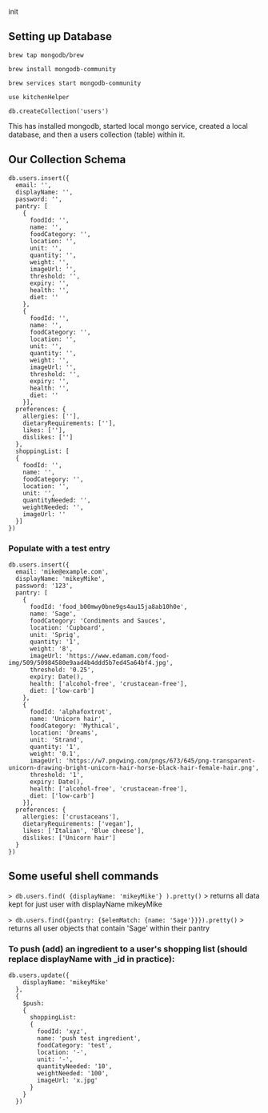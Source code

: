 init


## Setting up Database

`brew tap mongodb/brew`

`brew install mongodb-community`

`brew services start mongodb-community`

`use kitchenHelper`

`db.createCollection('users')`

This has installed mongodb, started local mongo service, created a local
database, and then a users collection (table) within it.


## Our Collection Schema
```
db.users.insert({
  email: '',
  displayName: '',
  password: '',  
  pantry: [
    {
      foodId: '',
      name: '',
      foodCategory: '',
      location: '',
      unit: '',
      quantity: '',
      weight: '',
      imageUrl: '',
      threshold: '',
      expiry: '',
      health: '',
      diet: ''
    },
    {
      foodId: '',
      name: '',
      foodCategory: '',
      location: '',
      unit: '',
      quantity: '',
      weight: '',
      imageUrl: '',
      threshold: '',
      expiry: '',
      health: '',
      diet: ''
    }],
  preferences: {
    allergies: [''],
    dietaryRequirements: [''],
    likes: [''],
    dislikes: ['']
  },
  shoppingList: [
  {
    foodId: '',
    name: '',
    foodCategory: '',
    location: '',
    unit: '',
    quantityNeeded: '',
    weightNeeded: '',
    imageUrl: ''
  }]
})

```

### Populate with a test entry

```
db.users.insert({
  email: 'mike@example.com',
  displayName: 'mikeyMike',
  password: '123',  
  pantry: [
    {
      foodId: 'food_b00mwy0bne9gs4au15ja8ab10h0e',
      name: 'Sage',
      foodCategory: 'Condiments and Sauces',
      location: 'Cupboard',
      unit: 'Sprig',
      quantity: '1',
      weight: '8',
      imageUrl: 'https://www.edamam.com/food-img/509/50984580e9aad4b4ddd5b7ed45a64bf4.jpg',
      threshold: '0.25',
      expiry: Date(),
      health: ['alcohol-free', 'crustacean-free'],
      diet: ['low-carb']
    },
    {
      foodId: 'alphafoxtrot',
      name: 'Unicorn hair',
      foodCategory: 'Mythical',
      location: 'Dreams',
      unit: 'Strand',
      quantity: '1',
      weight: '0.1',
      imageUrl: 'https://w7.pngwing.com/pngs/673/645/png-transparent-unicorn-drawing-bright-unicorn-hair-horse-black-hair-female-hair.png',
      threshold: '1',
      expiry: Date(),
      health: ['alcohol-free', 'crustacean-free'],
      diet: ['low-carb']
    }],
  preferences: {
    allergies: ['crustaceans'],
    dietaryRequirements: ['vegan'],
    likes: ['Italian', 'Blue cheese'],
    dislikes: ['Unicorn hair']
  }
})
```

## Some useful shell commands

``> db.users.find( {displayName: 'mikeyMike'} ).pretty()`` > returns all data kept for just user with displayName mikeyMike

``> db.users.find({pantry: {$elemMatch: {name: 'Sage'}}}).pretty()`` > returns all user objects that contain 'Sage' within their pantry

### To push (add) an ingredient to a user's shopping list (should replace displayName with _id in practice):
```
db.users.update({
    displayName: 'mikeyMike'
  },
  {
    $push:
    {
      shoppingList:
      {
        foodId: 'xyz',
        name: 'push test ingredient',
        foodCategory: 'test',
        location: '-',
        unit: '-',
        quantityNeeded: '10',
        weightNeeded: '100',
        imageUrl: 'x.jpg'
      }
    }
  })
```

